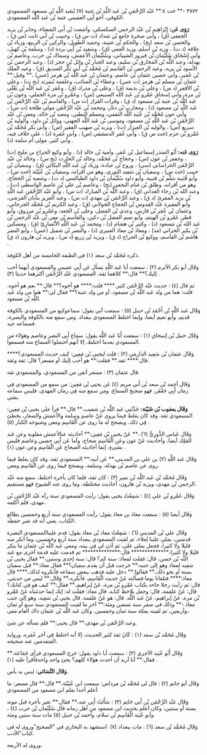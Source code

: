 ٣٨٧٢ -** خت ٤:** عَبْد الرَّحْمَنِ بْن عَبد اللَّهِ بْن عتبة (٧) بْنعَبد اللَّهِ بْنِ مسعود المسعودي الكوفي، أخو أَبِي العميس عتبة بْن عَبد اللَّه المسعودي.

**رَوَى عَن:** إِبْرَاهِيم بْن عَبْد الرحمن السكسكي، وأشعث بْن أَبي الشعثاء، وجابر بْن يزيد الجعفي (ق) ، وأبي صخرة جامع بْن شداد (ت س ق) ، وحبيب بْن أَبي ثابت (س ق) ، والحسن بْن سعد (بخ) ، والحكم بْن عتيبة، وحميد الطويل، والركين بْن الربيع، وزياد بْن علاقة (د ت) ، وزيد بْن أسلم، وزيد العمي (ق) ، وسَعِيد بْن أَبِي بردة (د) ، وسلمة بْن كهيل، وأبي إِسْحَاق سُلَيْمان بْن فيروز الشيباني، وسُلَيْمان الأعمش، وسماك بْن حرب، وعاصم بْن بهدلة، وعبد اللَّه بْن المخارق بْن سليم، وعبد الجبار بْن وائل بْن حجر (د) ، وعبد الرحمن بْن الأسود بْن يزيد، وعبد الرحمن بْن القاسم بْن مُحَمَّد بْن أَبي بَكْر الصديق (ق) ، وعبد الملك بْن عُمَير، وأبي حصين عثمان بْن عاصم، وعثمان بْن عَبد اللَّه بْن هرمز (عس) ،** وقيل:** عثمان بْن مسلم بْن هرمز (ت عس) ، وعطاء بْن السائب، وعلقمة بْنمرثد (بخ ت) ، وعلي بْن الأقمر (د س) ، وعلي بْن بذيمة (ق) ، وعلي بْن مدرك (ق) ، وعُمَر بْن عَبد اللَّه بْن يَعْلَى بْن مرة، وأبي إسحاق عَمْرو بْن عَبد الله السبيعي (س) ، وعَمْرو بْن مرة الجملي، وعون بْن عَبد اللَّه بْن عتبة بْن مسعود (د ق) ، وفرات القزاز (ت س) ، والقاسم بْن عَبْد الرَّحْمَنِ بْن عَبد اللَّهِ بْن مسعود (د) ، ومحارب بْن دثار، ومحمد بْن عَبْد الرَّحْمَن مولى طلحة (ت س) ، وأبي عون مُحَمَّد بْن عُبَيد اللَّه الثقفي، ومسلم البطين، ومعبد بْن خالد، ومعن بْن عَبْد الرَّحْمَنِ بْن عَبد اللَّهِ بْن مسعود، وموسى بْن عَبد اللَّه الجهني، ووائل بْن داود، والوليد بْن سريع (س) ، والوليد بْن العيزار (ت) ، ويزيد بْن صهيب الفقير (س) ، وأبي بكر مُحَمَّد بْن عَمْرو بْن حزم (خت س ق) ، وأبي عُمَر الدمشقي (س) ، وأبي عُمَرة (د) ، على خلاف فيه، وأبي كثير، مولى أم سلمة (د) .

**رَوَى عَنه:** أَبُو المنذر إسماعيل بْن عُمَر، وأمية بْن خالد (د) ، وأبو وكيع الجراح بن مليح (ت) ، وجعفر بْن عون (س) ، وحجاج بْن مُحَمَّد، وخالد بْن الحارث (بخ س) ، وخالد بْن عَبْد الرَّحْمَن الخراساني (سي) ، وروح بْن عبادة، وزياد بْن عَبد اللَّهِ البكائي (ق) ، وسفيان بْن حبيب (خت س) ، وسفيان بْن سَعِيد الثوري، وهو من أقرانه، وسفيان بْن عُيَيْنَة (خت س) ، وأبو قُتَيبة سَلْم بْن قتيبة، وأبو داود سُلَيْمان بْن داود الطيالسي (د ت) ، وشعبة بْن الحجاج، وهو من أقرانه، وطلق بْن غنام النخعي (بخ) ، وعاصم بْن علي بْن عاصم الواسطي (ت) ، وعبد الله بْن رجاء الغداني (ق) ، وعبد اللَّه بْن المبارك (ت س) ، وأبو عَبْد الرَّحْمَنِ عَبد اللَّهِ بْن يزيد المقرئ (د ق) ، وعبد الرَّحْمَن بْن مهدي (ت س) ، وعبد العزيز بنأبان القرشي، وأبو المغيرة عَبْد القدوس بْن الحجاج الخولاني (ق) ، وعبد الكريم بْن مُحَمَّد الجرجاني، وعثمان بْن عُمَر بْن فارس، وعدي بْن الفضل، وعلى بْن الجعد، وعَمْرو بْن مرزوق، وأبو قطن عَمْرو بْن الهيثم، وأبو نعيم الفضل بْن دكين، والقاسم بْن معن بْن عَبْد الرحمن بْن عَبد الله بْن مسعود (د) ، وكثير بْن هشام (د) ، ومحمد بْن عَبد اللَّهِ الأَنْصارِيّ (ق) ، ومسكين بْن بكير الحراني (مد) ، ومعاذ بْن معاذ العنبري (د) ، والنضر بْن شميل (عس) ، وأبو النضر هاشم بْن القاسم، ووكيع بْن الجراح (د ق) ، ويزيد بْن زريع (د س) ، ويزيد بْن هارون (د ق) .

ذكره مُحَمَّد بْن سعد (١) في الطبقة الخامسة من أهل الكوفة.

وَقَال أبو بكر الأثرم (٢) : سمعت أبا عَبد اللَّهِ يسأل عَن أَبِي عميس والمسعودي أيهما أحب إليك؟** قال:** كلاهما ثقة، المسعودي عَبْد الرَّحْمَن أكثرهما حديثا (٣) .

ثم قال (٤) : حديث عَبْد الرَّحْمَن كثير.**** قلت:**** هو أخوه؟** قال:** نعم هو أخوه. قلت: هما من ولد عَبد اللَّه بْن مسعود، أو من ولد عتبة؟** فقال لي:** هما من ولد عَبد اللَّه بْن مسعود.

وَقَال عَبد اللَّهِ بْن أَحْمَد بْن حنبل (٥) : سمعت أبي يقول: سماعوكيع من المسعودي بالكوفة قديم، وأبو نعيم أيضا، وإنما اختلط المسعودي ببغداد. ومن سمع منه بالكوفة والبصرة، فسماعه جيد.

وَقَال حنبل بْن إسحاق (١) : سمعت أَبَا عَبد اللَّه يقول: سماع أَبِي النضر وعاصم وهؤلاء من المسعودي بعدما اختلط، إلا أنهم احتملوا السماع منه فسمعوا.

وَقَال عثمان بْن سَعِيد الدارمي (٢) : قلت ليحيى بْن مَعِين: كيف حديث المسعودي؟**** قال:**** ثقة.** فقلت:** هو أحب إليك أو مسعر؟ قال: ثقة وثقة.

قال عثمان (٣) : مسعر أتقن من المسعودي، والمسعودي ثقة.

وَقَال أحمد بْن سعد بْن أَبي مريم (٤) عَن يحيى بْن مَعِين: من سمع من المسعودي فِي زمان أَبِي جَعْفَر، فهو صحيح السماع، ومن سمع منه فِي زمان المهدي، فليس سماعه بشي.

**وَقَال يعقوب بْن شَيْبَة:** حَدَّثَنِي عَبد اللَّه بْن شعيب،** قال:** قرأ علي يحيى بْن مَعِين: المسعودي ثقة. وقد كان يغلط فيما يروي عَنْ عاصم وسلمة والأعمش والصغار، يخطئ فِي ذلك. ويصحح له ما روى عن الْقَاسِم ومعن وشيوخه الكبار (٥) .

وَقَال عَباس الدُّورِيُّ (٦) ،** عَنْ يحيى بْن مَعِين:** أحاديثه عنالأعمش مقلوبة وعن عَبد المَلِك أيضا، وأحاديث عَنْ عون وعَنِ الْقَاسِم صحاح، وأما عَن أَبِي حصين وعاصم فليس بشيءٍ، إنما أحاديثه الصحاح عَنِ الْقَاسِم وعن عون (١) .

وَقَال عَبد اللَّهِ (٢) بن علي بن المديني،** عَن أبيه:** المسعودي ثقة، وقد كان يغلط فيما روى عن عاصم بْن بهدلة، وسلمة، ويصحح فيما روى عن الْقَاسِم ومعن.

وَقَال مُحَمَّد بْن عَبد اللَّه بْن نمير (٣) : كان ثقة، فلما كان بأخرة اختلط، سمع منه عَبْد الرحمن بْن مهدي، ويزيد بْن هارون، أحاديث مختلطة، وما روى عنه الشيوخ فهو مستقيم.

وَقَال عَمْرو بْن علي (٤) : سَمِعْتُ يحيى يقول: رأيت المسعودي سنة رآه عَبْد الرَّحْمَن بْن مهدي، فلم أكلمه.

وَقَال أيضا (٥) : سمعت معاذ بن معاذ يقول: رأيت المسعودي سنة أربع وخمسين يطالع الكتاب، يعني أنه قد تغير حفظه.

وَقَال علي بْن المديني (٦) : سَمِعْتُ معاذ بْن معاذ يقول: قدم عليناالمسعودي البصرة قدمتين، يملي علينا إملاء، ثم لقيت المسعودي ببغداد سنة أربع وخمسين، وما أنكر منه قليلا ولا كثيرا، فجعل يملي علي، ثم أذن لي فِي بيته، ومعي عَبد اللَّه بْن عثمان ما ينكر قليلا ولا كثيرا،************** قال:************** ثم قدمت عليه قدمة أخرى مع عَبد اللَّه بْن حسن، قال: فقلت لمعاذ: سنة كم؟ قال: سنة إحدى وستين،** فقال يحيى بْن سَعِيد لمعاذ وهو إلى جنبه:** خرجت قبل أن يقدم سفيان؟** فقال معاذ:** قبل سفيان بسنة أو نحو ذلك،** فقالوا:** دخل عليه فذهب ببعض سماعه فأنكروه لذلك،**** قال معاذ:**** فتلقانا يوما فسألته عَنْ حديث الْقَاسِم، فأنكره،** وَقَال:** ليس من حديثي. قال: ثم رأيت رجلا جاءه بكتاب عَمْرو بْن مرة، عَنْ إبراهيم،** فقال:** كيف هو فِي كتابك؟ قال: عَنْ علقمة، قال: وجعل يلاحظ كتابه. قال معاذ: فقلت له: إنك إنما حدثتناه عَنْ عَمْرو بْن مرة، عَنْ إبراهيم، عَنْ عَبد اللَّه. قال: هو عَنْ علقمة. قال يحيى بْن سَعِيد، وهو إلى جنب معاذ -** وذلك في صفر سنة تسعين ومئة:** آخر ما لقيت المسعودي سنة سبع أو ثمان وأربعين، ثم لقيته بمكة سنة ثمان وخمسين. وكان عَبد اللَّه بْن عثمان ذاك العام معي،

وعبد الرَّحْمَن بْن مهدي،** قال يحيى:** فلم نسأله عن شئ.

وَقَال مُحَمَّد بْن سعد (١) : كَانَ ثقة كثير الحديث، إلا أنه اختلط فِي آخر عُمَره، ورواية المتقدمين عنه صحيحه.

وَقَال أَبُو عُبَيد الآجري (٢) : سمعت أبا داود يقول: خرج المسعودي فرأى جَمَاعَة،** فقال:** أنا أريد أن أحدث هؤلاء كلهم؟ يجئ واحد واحدفأقرأ عليه (١) .

**وَقَال النَّسَائي:** ليس به بأس.

وَقَال أبو حاتم (٢) : قال لي مُحَمَّد بْن مرداس: سمعت ابن عُيَيْنَة،** قال:** قال مسعر: ما أعلم أحدا بعلم ابن مسعود من المسعودي.

وَقَال عَبْد الرَّحْمَن بْن أَبي حَاتِم (٣) : سَأَلتُ أَبِي عنه،** فقال:** تغير بأخرة قبل موته بسنة أو سنتين، وكان أعلم بحديث ابن مسعود من أهل زمانه قال سُلَيْمان بْن حرب (٤) ، وأبو عُبَيد الْقَاسِم بْن سلام، وأحمد بْن حنبل (٥) مات سنة ستين ومئة.

وَقَال مُحَمَّد بْن سعد (٦) : مات ببغداد (٧) .استشهد به البخاري في "الصحيح"وروى له في كتاب"الأدب.

وروى له الأربعة.